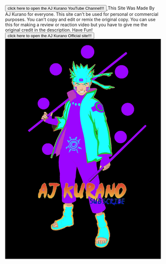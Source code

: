 <html>
 <title> AJ Kurano
  </title>
  <body>  <a href="https://www.youtube.com/channel/UCFM0dDr8Vi_he7Zhs6Fls6g?sub_confirmation=1">
    <button> click here to open the AJ Kurano YouTube Channel!!! </button>
    </a>
   This Site Was Made By AJ Kurano for everyone. This site can't be used for personal or commercial purposes. You can't copy and edit or remix the original copy.
   You can use this for making a review or reaction video but you have to give me the original credit in the description. Have Fun!
    <a href="AJKurano.html">
    <button> click here to open the AJ Kurano Official site!!! </button>
     <img src="756aff6884c08b79ecd05509da1ded17_html_fe2d4890.png">
    </a>
  </body>
  </html>
